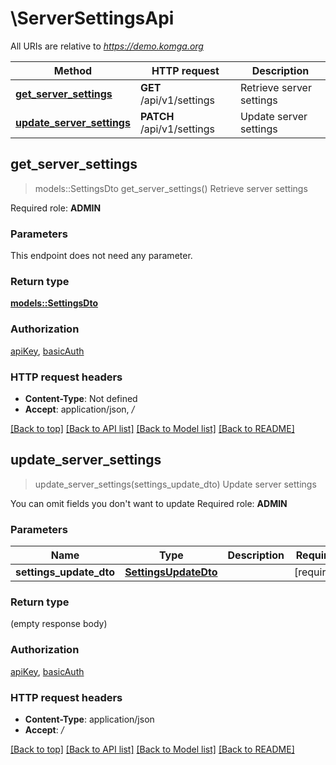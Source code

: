 # \ServerSettingsApi

All URIs are relative to *https://demo.komga.org*

Method | HTTP request | Description
------------- | ------------- | -------------
[**get_server_settings**](ServerSettingsApi.md#get_server_settings) | **GET** /api/v1/settings | Retrieve server settings
[**update_server_settings**](ServerSettingsApi.md#update_server_settings) | **PATCH** /api/v1/settings | Update server settings



## get_server_settings

> models::SettingsDto get_server_settings()
Retrieve server settings

Required role: **ADMIN**

### Parameters

This endpoint does not need any parameter.

### Return type

[**models::SettingsDto**](SettingsDto.md)

### Authorization

[apiKey](../README.md#apiKey), [basicAuth](../README.md#basicAuth)

### HTTP request headers

- **Content-Type**: Not defined
- **Accept**: application/json, */*

[[Back to top]](#) [[Back to API list]](../README.md#documentation-for-api-endpoints) [[Back to Model list]](../README.md#documentation-for-models) [[Back to README]](../README.md)


## update_server_settings

> update_server_settings(settings_update_dto)
Update server settings

You can omit fields you don't want to update  Required role: **ADMIN**

### Parameters


Name | Type | Description  | Required | Notes
------------- | ------------- | ------------- | ------------- | -------------
**settings_update_dto** | [**SettingsUpdateDto**](SettingsUpdateDto.md) |  | [required] |

### Return type

 (empty response body)

### Authorization

[apiKey](../README.md#apiKey), [basicAuth](../README.md#basicAuth)

### HTTP request headers

- **Content-Type**: application/json
- **Accept**: */*

[[Back to top]](#) [[Back to API list]](../README.md#documentation-for-api-endpoints) [[Back to Model list]](../README.md#documentation-for-models) [[Back to README]](../README.md)

